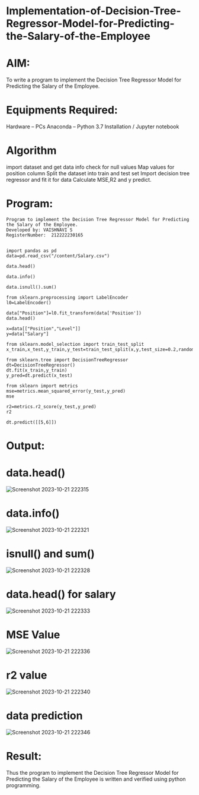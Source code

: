 # Implementation-of-Decision-Tree-Regressor-Model-for-Predicting-the-Salary-of-the-Employee
# AIM:
To write a program to implement the Decision Tree Regressor Model for Predicting the Salary of the Employee.

# Equipments Required:
Hardware – PCs
Anaconda – Python 3.7 Installation / Jupyter notebook
# Algorithm
import dataset and get data info
check for null values
Map values for position column
Split the dataset into train and test set
Import decision tree regressor and fit it for data
Calculate MSE,R2 and y predict.
# Program:
```
Program to implement the Decision Tree Regressor Model for Predicting the Salary of the Employee.
Developed by: VAISHNAVI S
RegisterNumber:  212222230165
```
```

import pandas as pd
data=pd.read_csv("/content/Salary.csv")

data.head()

data.info()

data.isnull().sum()

from sklearn.preprocessing import LabelEncoder
l0=LabelEncoder()

data["Position"]=l0.fit_transform(data['Position'])
data.head()

x=data[["Position","Level"]]
y=data["Salary"]

from sklearn.model_selection import train_test_split
x_train,x_test,y_train,y_test=train_test_split(x,y,test_size=0.2,random_state=2)

from sklearn.tree import DecisionTreeRegressor
dt=DecisionTreeRegressor()
dt.fit(x_train,y_train)
y_pred=dt.predict(x_test)

from sklearn import metrics
mse=metrics.mean_squared_error(y_test,y_pred)
mse

r2=metrics.r2_score(y_test,y_pred)
r2

dt.predict([[5,6]])
```
# Output:
# data.head()
![Screenshot 2023-10-21 222315](https://github.com/Vaishnavi-saravanan/Implementation-of-Decision-Tree-Regressor-Model-for-Predicting-the-Salary-of-the-Employee/assets/118541897/bd6cf209-b8d7-453a-a8cd-d4b4829ac568)

# data.info()
![Screenshot 2023-10-21 222321](https://github.com/Vaishnavi-saravanan/Implementation-of-Decision-Tree-Regressor-Model-for-Predicting-the-Salary-of-the-Employee/assets/118541897/c7f7b4d0-9962-4307-b181-6b50a6a845ca)


# isnull() and sum()

![Screenshot 2023-10-21 222328](https://github.com/Vaishnavi-saravanan/Implementation-of-Decision-Tree-Regressor-Model-for-Predicting-the-Salary-of-the-Employee/assets/118541897/cc9fc2d4-e77c-49b0-a64b-4f0e298b841b)

# data.head() for salary
![Screenshot 2023-10-21 222333](https://github.com/Vaishnavi-saravanan/Implementation-of-Decision-Tree-Regressor-Model-for-Predicting-the-Salary-of-the-Employee/assets/118541897/ef410f5b-d4be-43aa-a65e-5c0e2083eb03)


# MSE Value

![Screenshot 2023-10-21 222336](https://github.com/Vaishnavi-saravanan/Implementation-of-Decision-Tree-Regressor-Model-for-Predicting-the-Salary-of-the-Employee/assets/118541897/7383dc75-4323-4d6d-9415-cd188348e420)

# r2 value

![Screenshot 2023-10-21 222340](https://github.com/Vaishnavi-saravanan/Implementation-of-Decision-Tree-Regressor-Model-for-Predicting-the-Salary-of-the-Employee/assets/118541897/836935da-d917-47de-bc91-b76b59ba2ce1)

# data prediction
![Screenshot 2023-10-21 222346](https://github.com/Vaishnavi-saravanan/Implementation-of-Decision-Tree-Regressor-Model-for-Predicting-the-Salary-of-the-Employee/assets/118541897/4ce1880f-7d97-4315-9e72-f0df408de0e5)


# Result:
Thus the program to implement the Decision Tree Regressor Model for Predicting the Salary of the Employee is written and verified using python programming.
